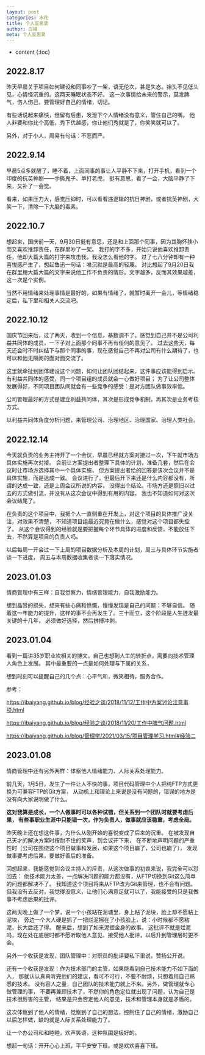 ```yaml
---
layout: post
categories: 水花
title: 个人反思录
author: 白楊
meta: 个人反思录
---
```

* content
{:toc}
  
## 2022.8.17

昨天早晨关于项目如何建设和同事吵了一架，语无伦次，甚是失态。抬头不见低头见，心情怪沉重的。这两天睡眠状态不好。
这一次事情给未来的警示，莫发脾气，伤人伤己，要管理好自己的情绪，切记。

有些话说起来痛快，但留有后患，发泄下个人情绪没有意义，管住自己的嘴。
他人非要和你比个高低，秀下优越感，你让他们秀就是了，你笑笑就可以了。

另外，对于小人，周易有句话：不恶而严。

## 2022.9.14

早晨5点多就醒了，睡不着，上面同事的事让人平静不下来，打开手机，看到一个印度的抗英神剧——手撕鬼子、单打老虎，
挺有意思，看了一会，大脑平静了下来，又补了一会觉。

看来，如果压力大，感觉压抑时，可以看看违逻辑的抗日神剧，或者抗英神剧，大笑一下，清除一下大脑的毒素。

## 2022.10.7

想起来，国庆前一天，9月30日挺有意思，还是和上面那个同事，因为其胸怀狭小而又喜欢推卸责任，在群里吵了一架。
我打的字不多，开始只说他喜欢推卸责任，他却大篇大篇的打字来攻击我，我没怎么看他的字。
过了七八分钟却有一种喜悦感产生了，想起鲁迅一句话：唯沉默是最高的轻蔑。
对比想起了9月20日我在群里用大篇大篇的文字来说他工作不负责的情形。文字越多，反而其效果越差，这一次是个实例。

当然不用情绪来处理事情是最好的，如果有情绪了，就暂时离开一会儿，等情绪稳定后，私下里和相关人交流吧。

## 2022.10.12

国庆节回来后，过了两天，收到一个信息，基数调不了。感觉到自己并不是公司利益共同体的成员，一下子对上面那个同事不再有任何的意见了。
过去这些天，每天还会时不时纠结下与那个同事的事，现在感觉自己不再对公司有什么期待了，也可以和他无隔阂的面对面交流了。

这里就牵扯到团体建设这个问题，如何让团队团结起来，这件事应该能得到启示。
有利益共同体的感受，同一个项目组的成员就会一心做好项目；
为了让公司整体发展得好，不同项目团队间就会有一些竞争的感受：是对方团队做事效率低。

公司管理最好的方式是建立利益共同体，其次是形成竞争机制，再其次是业务考核方式。

以利益共同体角度分析问题，来管理公司、治理地区、治理国家、治理人类社会。

## 2022.12.14

今天就负责的业务主持开了一个会议，早晨已经就方案对接过一次，下午就市场方具体实施再次对接。
会前让方案提出者整理下具体的计划，准备几套，然后在会议时让市场方选择其中一个具体实施，
但方案提出者给的回答是该次会议并不是具体实施，而是达成一致。
会议进行了，但最后开下来还是什么内容都没有，所谓的达成一致，还是上周会议所说的内容，
没得出个结论。市场方还是照旧以过去的方式做引流，并没有从这次会议中得到有用的内容。
我也不知道如何对这次会议结尾了。

在负责的这个项目中，我把个人一直侧重在开发上，对这个项目的具体推广没关注，对效果不清楚，
不知道项目组最近究竟在做什么，感觉对这个项目都失控了。
从这个会议得到的经验就是要把握每个环节具体的进度和反馈，不能放任下去，不然算是项目的负责人吗。

以后每周一开会过一下上周的项目数据分析及本周的计划，周三与具体环节实施者谈一下进度，
周五与本周数据收集者谈一下落实情况。

## 2023.01.03

情商管理中有三样：自我觉察力，情绪管理能力，自我激励能力。

想到晶赞的损失，想来有些心痛和愤慨，慢慢发现是自己的问题：不够自信。
随着这一年能力的提升，这样的事不会再发生了。三十而立，这个阶段是人生迸发最关键的十几年，
必须做好选择，然后拼搏冲刺。

## 2023.01.04

看到一篇讲35岁职业坎相关的博文，自己也想到人生的转折点，需要向技术管理人角色上发展。
其中最重要的一点是如何处理与下属的关系，

想到时刻可以提醒自己的几个点：心平气和，微笑相待，服务合作。

参考：

<https://ibaiyang.github.io/blog/经验之谈/2018/11/12/工作中方案讨论注意事项.html>

<https://ibaiyang.github.io/blog/经验之谈/2018/11/20/工作中脾气问题.html>

<https://ibaiyang.github.io/blog/管理学/2021/03/15/项目管理学习.html#经验二>

## 2023.01.08

情商管理中还有另外两样：体察他人情绪能力、人际关系处理能力。

前几天，1月5日，发生了一件让人不快的事，项目代码管理中个人把纯FTP方式更换为可兼容FTP的Git方案，
从动机上和理论上来说是没有问题的，错误的地方是没有向大家说明做了什么。

**这对我算是成长，一个人做事时可以各种试错，但关系到一个团队时就要考虑后果，
有些事职业生涯中只能错一次，作为负责人，做事就应该稳重，考虑全局。**

昨天晚上还在想这件事，为什么从刚开始的喜悦变成了后来的沉重。
在被发现自己天才的解决方案时按耐不住的笑声，到会议开下来，
在不断地声明问题的严重性时（公司在围绕这个项目做事和发展，如果这个项目崩了，公司也崩了），
发现做事要考虑后果，要做好善后的准备。

回想起来，我能感觉到会议主持人的斥责，从这次做事的初衷来说，我完全可以怼回去：
他技术能力太差，一点解决问题的能力都没有，从FTP切换到Git这么简单的问题都解决不了。
我知道这个项目将来从FTP改为Git来管理，也不会有问题。
但我没有去反对，我觉得没意义，让他们心满意足就可以了，我能接受的只是我做事不考虑后果的批评。

这两天晚上做了一个梦，说一个小孩站在泥塘里，身上粘了泥块，脸上却不愿粘上泥块，
旁边一个大人硬是抓了一把烂泥擦在了小孩脸上，说：小时候都不愿粘泥，长大后还了得。
醒来后，想到了如来泥塑金身的故事。
这批评不就是烂泥吗，现在处在底层时都不愿听取他人意见、接受他人批评，以后升到管理层时更不会。

另外一个收获是发现，团队管理中：对职员的批评要私下里说，赞扬公开说。

还有一个收获是发现：作为技术部门的主管，如果能看到自己技术能力不如下面的人，
那就认认真真听完他们的建议，看可不可行，不要不耐烦，只想着用自己熟悉的技术。
没有容人之量，自己团队的技术能力就上不来。另外，做管理就专心做管理的事，
不要再兼顾技术了，不然你的角色定位就出现了问题，认为自己是技术很厉害的主管，
结果是只会否定他人的意见，技术和管理本身就是矛盾的。

这次体察到了他人的情绪，觉察到了自己的想法，控制住了自己的情绪，激励自己以后怎样做，缺的就是人际关系处理能力了。

让一个办公司和和睦睦，欢声笑语，这种氛围是极好的。

想起一句话：开开心心上班，平平安安下班。或是欢欢喜喜下班。
